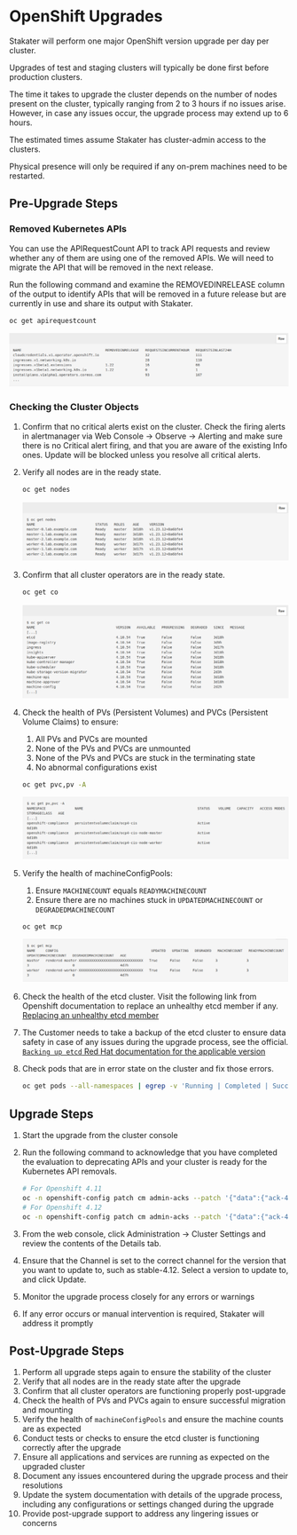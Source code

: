 # OpenShift Upgrades

Stakater will perform one major OpenShift version upgrade per day per cluster.

Upgrades of test and staging clusters will typically be done first before production clusters.

The time it takes to upgrade the cluster depends on the number of nodes present on the cluster, typically ranging from 2 to 3 hours if no issues arise. However, in case any issues occur, the upgrade process may extend up to 6 hours.

The estimated times assume Stakater has cluster-admin access to the clusters.

Physical presence will only be required if any on-prem machines need to be restarted.

## Pre-Upgrade Steps

### Removed Kubernetes APIs
You can use the APIRequestCount API to track API requests and review whether any of them are using one of the removed APIs. We will need to migrate the API that will be removed in the next release.

Run the following command and examine the REMOVEDINRELEASE column of the output to identify APIs that will be removed in a future release but are currently in use and share its output with Stakater. 

```sh
oc get apirequestcount
```

![removed-apis](./images/oc-get-apirequestcount.png)

### Checking the Cluster Objects
1. Confirm that no critical alerts exist on the cluster. Check the firing alerts in alertmanager via Web Console -> Observe -> Alerting and make sure there is no Critical alert firing, and that you are aware of the existing Info ones. Update will be blocked unless you resolve all critical alerts.

1. Verify all nodes are in the ready state. 

    ```sh
    oc get nodes
    ```

    ![get-nodes](images/oc-get-nodes.png)

1. Confirm that all cluster operators are in the ready state.

    ```sh
    oc get co
    ```

    ![get-co](images/oc-get-co.png)

1. Check the health of PVs (Persistent Volumes) and PVCs (Persistent Volume Claims) to ensure:
    1. All PVs and PVCs are mounted
    2. None of the PVs and PVCs are unmounted
    3. None of the PVs and PVCs are stuck in the terminating state
    4. No abnormal configurations exist

    ```sh
    oc get pvc,pv -A
    ```

    ![get-pvc](images/oc-get-pvc.png)

1. Verify the health of machineConfigPools:
    1. Ensure `MACHINECOUNT` equals `READYMACHINECOUNT`
    2. Ensure there are no machines stuck in `UPDATEDMACHINECOUNT` or `DEGRADEDMACHINECOUNT`

    ```sh
    oc get mcp
    ```

    ![get-mcp](images/oc-get-mcp.png)

1. Check the health of the etcd cluster. Visit the following link from Openshift documentation to replace an unhealthy etcd member if any. [Replacing an unhealthy etcd member
](https://docs.openshift.com/container-platform/4.12/backup_and_restore/control_plane_backup_and_restore/replacing-unhealthy-etcd-member.html#restore-identify-unhealthy-etcd-member_replacing-unhealthy-etcd-member)

1. The Customer needs to take a backup of the etcd cluster to ensure data safety in case of any issues during the upgrade process, see the official. [`Backing up etcd` Red Hat documentation for the applicable version](https://docs.openshift.com/container-platform/4.15/backup_and_restore/control_plane_backup_and_restore/backing-up-etcd.html)

1. Check pods that are in error state on the cluster and fix those errors.

    ```sh
    oc get pods --all-namespaces | egrep -v 'Running | Completed | Succeeded'
    ```

## Upgrade Steps

1. Start the upgrade from the cluster console
1. Run the following command to acknowledge that you have completed the evaluation to deprecating APIs and your cluster is ready for the Kubernetes API removals.

    ```sh
    # For Openshift 4.11
    oc -n openshift-config patch cm admin-acks --patch '{"data":{"ack-4.11-kube-1.25-api-removals-in-4.12":"true"}}' --type=merge
    # For Openshift 4.12
    oc -n openshift-config patch cm admin-acks --patch '{"data":{"ack-4.12-kube-1.26-api-removals-in-4.13":"true"}}' --type=merge
    ```

2. From the web console, click Administration → Cluster Settings and review the contents of the Details tab.
3. Ensure that the Channel is set to the correct channel for the version that you want to update to, such as stable-4.12.
Select a version to update to, and click Update.

1. Monitor the upgrade process closely for any errors or warnings
2. If any error occurs or manual intervention is required, Stakater will address it promptly

## Post-Upgrade Steps

1. Perform all upgrade steps again to ensure the stability of the cluster
1. Verify that all nodes are in the ready state after the upgrade
1. Confirm that all cluster operators are functioning properly post-upgrade
1. Check the health of PVs and PVCs again to ensure successful migration and mounting
1. Verify the health of `machineConfigPools` and ensure the machine counts are as expected
1. Conduct tests or checks to ensure the etcd cluster is functioning correctly after the upgrade
1. Ensure all applications and services are running as expected on the upgraded cluster
1. Document any issues encountered during the upgrade process and their resolutions
1. Update the system documentation with details of the upgrade process, including any configurations or settings changed during the upgrade
1. Provide post-upgrade support to address any lingering issues or concerns
